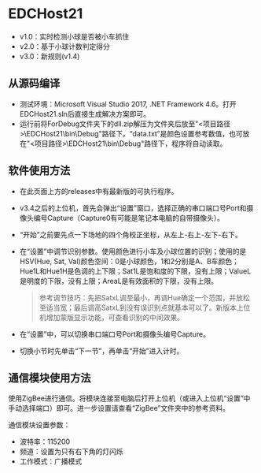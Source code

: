 # EDCHost21

- v1.0：实时检测小球是否被小车抓住
- v2.0：基于小球计数判定得分
- v3.0：新规则(v1.4)

## 从源码编译
- 测试环境：Microsoft Visual Studio 2017, .NET Framework 4.6。打开EDCHost21.sln后直接生成解决方案即可。
- 运行前将ForDebug文件夹下的dll.zip解压为文件夹后放至"<项目路径>\EDCHost21\bin\Debug"路径下。“data.txt”是颜色设置参考数值，也可放在"<项目路径>\EDCHost21\bin\Debug"路径下，程序将自动读取。

## 软件使用方法
- 在此页面上方的releases中有最新版的可执行程序。
- v3.4之后的上位机，首先会弹出“设置”窗口，选择正确的串口端口号Port和摄像头编号Capture（Capture0有可能是笔记本电脑的自带摄像头）。
- “开始”之前要先点一下场地的四个角校正坐标，从左上-右上-左下-右下。
- 在“设置”中调节识别参数。使用颜色进行小车及小球位置的识别；使用的是HSV(Hue, Sat, Val)颜色空间：0是小球颜色，1和2分别是A、B车颜色；Hue1L和Hue1H是色调的上下限；Sat1L是饱和度的下限，没有上限；ValueL是明度的下限，没有上限；AreaL是有效面积的下限，没有上限。
  
  > 参考调节技巧：先把SatxL调至最小，再调Hue确定一个范围，并放松至适当宽；最后调高SatxL到没有误识别点就基本可以了。新版本上位机增加蒙版显示功能，可查看识别的中间效果。
- 在“设置”中，可以切换串口端口号Port和摄像头编号Capture。
- 切换小节时先单击“下一节”，再单击“开始”进入计时。

## 通信模块使用方法
使用ZigBee进行通信。将模块连接至电脑后打开上位机（或进入上位机“设置”中手动选择端口）即可。进一步设置请查看“ZigBee”文件夹中的参考资料。

通信模块设置参数：

- 波特率：115200
- 频道：设置为只有右下角的灯闪烁
- 工作模式：广播模式
